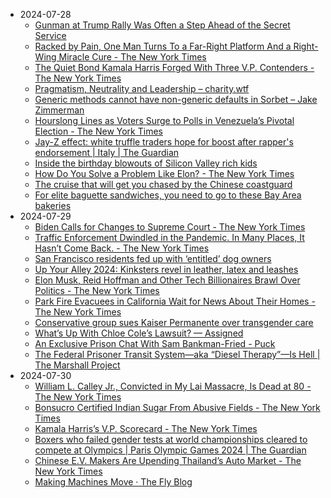 - 2024-07-28
	- [Gunman at Trump Rally Was Often a Step Ahead of the Secret Service](https://www.nytimes.com/2024/07/28/us/politics/trump-shooting-thomas-crooks-secret-service.html)
	- [Racked by Pain, One Man Turns To a Far-Right Platform And a Right-Wing Miracle Cure - The New York Times](https://www.nytimes.com/2024/07/28/us/politics/far-right-miracle-cure-medbed.html)
	- [The Quiet Bond Kamala Harris Forged With Three V.P. Contenders - The New York Times](https://www.nytimes.com/2024/07/28/us/politics/kamala-harris-vice-president-attorney-general.html)
	- [Pragmatism, Neutrality and Leadership – charity.wtf](https://charity.wtf/2024/07/24/pragmatism-neutrality-and-leadership/amp/)
	- [Generic methods cannot have non-generic defaults in Sorbet – Jake Zimmerman](https://blog.jez.io/generic-method-default/)
	- [Hourslong Lines as Voters Surge to Polls in Venezuela’s Pivotal Election - The New York Times](https://www.nytimes.com/2024/07/28/world/americas/venezuela-election-maduro-gonzalez-machado.html)
	- [Jay-Z effect: white truffle traders hope for boost after rapper's endorsement | Italy | The Guardian](https://amp.theguardian.com/world/2012/nov/19/jay-z-effect-white-truffle)
	- [Inside the birthday blowouts of Silicon Valley rich kids](https://sfstandard.com/2024/07/28/kid-parties-silicon-valley-entertainers/)
	- [How Do You Solve a Problem Like Elon? - The New York Times](https://www.nytimes.com/2024/07/27/technology/linda-yaccarino-x-ceo-elon-musk.html)
	- [The cruise that will get you chased by the Chinese coastguard](https://www.economist.com/1843/2024/07/23/the-cruise-that-will-get-you-chased-by-the-chinese-coastguard)
	- [For elite baguette sandwiches, you need to go to these Bay Area bakeries](https://www.sfchronicle.com/food/restaurants/article/baguette-sandwiches-bay-area-19518341.php)
- 2024-07-29
	- [Biden Calls for Changes to Supreme Court - The New York Times](https://www.nytimes.com/2024/07/29/us/politics/biden-supreme-court-austin-texas.html)
	- [Traffic Enforcement Dwindled in the Pandemic. In Many Places, It Hasn’t Come Back. - The New York Times](https://www.nytimes.com/interactive/2024/07/29/upshot/traffic-enforcement-dwindled.html)
	- [San Francisco residents fed up with ‘entitled’ dog owners](https://sfstandard.com/2024/07/29/san-francisco-dog-haters/)
	- [Up Your Alley 2024: Kinksters revel in leather, latex and leashes](https://sfstandard.com/2024/07/28/upyouralley-fetish-fair-takes-over-soma-sanfrancisco/)
	- [Elon Musk, Reid Hoffman and Other Tech Billionaires Brawl Over Politics - The New York Times](https://www.nytimes.com/2024/07/29/technology/silicon-valley-politics-elon-musk-reid-hoffman.html)
	- [Park Fire Evacuees in California Wait for News About Their Homes - The New York Times](https://www.nytimes.com/2024/07/29/us/park-fire-california-wildfire-evacuation.html)
	- [Conservative group sues Kaiser Permanente over transgender care](https://www.sfchronicle.com/health/article/anti-trans-lawsuit-17801484.php)
	- [What’s Up With Chloe Cole’s Lawsuit? — Assigned](https://www.assignedmedia.org/breaking-news/chloe-cole-brockman-kaiser-lawsuit-arbitration)
	- [An Exclusive Prison Chat With Sam Bankman-Fried - Puck](https://puck.news/exclusive-prison-chat-with-sam-bankman-fried/)
	- [The Federal Prisoner Transit System—aka “Diesel Therapy”—Is Hell | The Marshall Project](https://www.themarshallproject.org/2019/08/15/the-federal-prisoner-transit-system-aka-diesel-therapy-is-hell)
- 2024-07-30
	- [William L. Calley Jr., Convicted in My Lai Massacre, Is Dead at 80 - The New York Times](https://www.nytimes.com/2024/07/29/us/william-calley-dead.html)
	- [Bonsucro Certified Indian Sugar From Abusive Fields - The New York Times](https://www.nytimes.com/2024/07/30/world/asia/sugar-human-rights-bonsucro-india-hysterectomies.html)
	- [Kamala Harris’s V.P. Scorecard - The New York Times](https://www.nytimes.com/2024/07/30/us/politics/kamala-harris-vp-pick.html)
	- [Boxers who failed gender tests at world championships cleared to compete at Olympics | Paris Olympic Games 2024 | The Guardian](https://www.theguardian.com/sport/article/2024/jul/29/boxers-who-failed-gender-tests-at-world-championships-cleared-to-compete-at-olympics)
	- [Chinese E.V. Makers Are Upending Thailand’s Auto Market - The New York Times](https://www.nytimes.com/2024/07/30/business/chinese-electric-vehicles-thailand.html)
	- [Making Machines Move · The Fly Blog](https://fly.io/blog/machine-migrations/)

